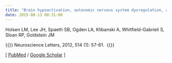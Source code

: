 ```yaml
---
title: "Brain hypoactivation, autonomic nervous system dysregulation, and gonadal hormones in depression: A preliminary study"
date: 2015-08-13 00:31:00
---
```


Holsen LM, Lee JH, Spaeth SB, Ogden LA, Klibanski A, Whitfield-Gabrieli S, Sloan RP, Goldstein JM

{{<format bright-green>}}
Neuroscience Letters, 2012, 514 (1): 57-61. 
{{</format>}}

[ [PubMed](http://www.ncbi.nlm.nih.gov/pubmed/?term=Brain+hypoactivation%2C+autonomic+nervous+system+dysregulation%2C+and+gonadal+hormones+in+depression%3A+A+preliminary+study) / [Google Scholar](https://scholar.google.com/scholar?q=Brain+hypoactivation%2C+autonomic+nervous+system+dysregulation%2C+and+gonadal+hormones+in+depression%3A+A+preliminary+study&btnG=&hl=en&lr=lang_en&as_sdt=0%2C5) ] 

